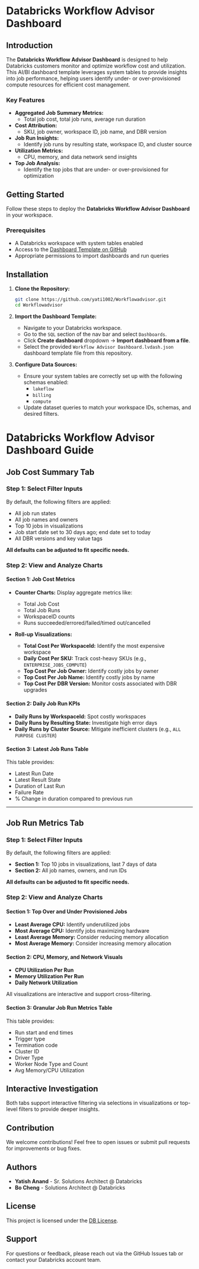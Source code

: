 # Databricks Workflow Advisor Dashboard

## Introduction
The **Databricks Workflow Advisor Dashboard** is designed to help Databricks customers monitor and optimize workflow cost and utilization. This AI/BI dashboard template leverages system tables to provide insights into job performance, helping users identify under- or over-provisioned compute resources for efficient cost management.

### Key Features
- **Aggregated Job Summary Metrics:**
  - Total job cost, total job runs, average run duration
- **Cost Attribution:**
  - SKU, job owner, workspace ID, job name, and DBR version
- **Job Run Insights:**
  - Identify job runs by resulting state, workspace ID, and cluster source
- **Utilization Metrics:**
  - CPU, memory, and data network send insights
- **Top Job Analysis:**
  - Identify the top jobs that are under- or over-provisioned for optimization

## Getting Started
Follow these steps to deploy the **Databricks Workflow Advisor Dashboard** in your workspace.

### Prerequisites
- A Databricks workspace with system tables enabled
- Access to the [Dashboard Template on GitHub](#)
- Appropriate permissions to import dashboards and run queries

## Installation
1. **Clone the Repository:**
   ```bash
   git clone https://github.com/yati1002/Workflowadvisor.git
   cd Workflowadvisor
   ```

2. **Import the Dashboard Template:**
   - Navigate to your Databricks workspace.
   - Go to the `SQL` section of the nav bar and select `Dashboards`.
   - Click **Create dashboard** dropdown → **Import dashboard from a file**.
   - Select the provided `Workflow Advisor Dashboard.lvdash.json` dashboard template file from this repository.

3. **Configure Data Sources:**
   - Ensure your system tables are correctly set up with the following schemas enabled:
     - `lakeflow`
     - `billing`
     - `compute`
   - Update dataset queries to match your workspace IDs, schemas, and desired filters.

# Databricks Workflow Advisor Dashboard Guide

## Job Cost Summary Tab

### Step 1: Select Filter Inputs
By default, the following filters are applied:
- All job run states
- All job names and owners
- Top 10 jobs in visualizations
- Job start date set to 30 days ago; end date set to today
- All DBR versions and key value tags

**All defaults can be adjusted to fit specific needs.**

### Step 2: View and Analyze Charts

#### Section 1: Job Cost Metrics
- **Counter Charts:** Display aggregate metrics like:
  - Total Job Cost
  - Total Job Runs
  - WorkspaceID counts
  - Runs succeeded/errored/failed/timed out/cancelled

- **Roll-up Visualizations:**
  - **Total Cost Per WorkspaceId:** Identify the most expensive workspace
  - **Daily Cost Per SKU:** Track cost-heavy SKUs (e.g., `ENTERPRISE_JOBS_COMPUTE`)
  - **Top Cost Per Job Owner:** Identify costly jobs by owner
  - **Top Cost Per Job Name:** Identify costly jobs by name
  - **Top Cost Per DBR Version:** Monitor costs associated with DBR upgrades

#### Section 2: Daily Job Run KPIs
- **Daily Runs by WorkspaceId:** Spot costly workspaces
- **Daily Runs by Resulting State:** Investigate high error days
- **Daily Runs by Cluster Source:** Mitigate inefficient clusters (e.g., `ALL PURPOSE CLUSTER`)

#### Section 3: Latest Job Runs Table
This table provides:
- Latest Run Date
- Latest Result State
- Duration of Last Run
- Failure Rate
- % Change in duration compared to previous run

---

## Job Run Metrics Tab

### Step 1: Select Filter Inputs
By default, the following filters are applied:
- **Section 1:** Top 10 jobs in visualizations, last 7 days of data
- **Section 2:** All job names, owners, and run IDs

**All defaults can be adjusted to fit specific needs.**

### Step 2: View and Analyze Charts

#### Section 1: Top Over and Under Provisioned Jobs
- **Least Average CPU:** Identify underutilized jobs
- **Most Average CPU:** Identify jobs maximizing hardware
- **Least Average Memory:** Consider reducing memory allocation
- **Most Average Memory:** Consider increasing memory allocation

#### Section 2: CPU, Memory, and Network Visuals
- **CPU Utilization Per Run**
- **Memory Utilization Per Run**
- **Daily Network Utilization**

All visualizations are interactive and support cross-filtering.

#### Section 3: Granular Job Run Metrics Table
This table provides:
- Run start and end times
- Trigger type
- Termination code
- Cluster ID
- Driver Type
- Worker Node Type and Count
- Avg Memory/CPU Utilization

## Interactive Investigation
Both tabs support interactive filtering via selections in visualizations or top-level filters to provide deeper insights.

## Contribution
We welcome contributions! Feel free to open issues or submit pull requests for improvements or bug fixes.

## Authors
- **Yatish Anand** - Sr. Solutions Architect @ Databricks
- **Bo Cheng** - Solutions Architect @ Databricks

## License
This project is licensed under the [DB License](LICENSE.md).

## Support
For questions or feedback, please reach out via the GitHub Issues tab or contact your Databricks account team.